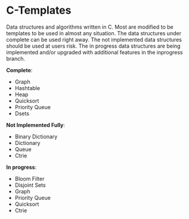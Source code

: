 # C-Templates
Data structures and algorithms written in C. Most are modified to be templates to be used in almost any situation.
The data structures under complete can be used right away.
The not implemented data structures should be used at users risk.
The in progress data structures are being implemented and/or upgraded with additional features in the inprogress branch.

**Complete**:
  * Graph
  * Hashtable
  * Heap
  * Quicksort
  * Priority Queue
  * Dsets

**Not Implemented Fully**:
  * Binary Dictionary
  * Dictionary
  * Queue
  * Ctrie

**In progress**:
  * Bloom Filter
  * Disjoint Sets
  * Graph
  * Priority Queue
  * Quicksort
  * Ctrie
  
  
